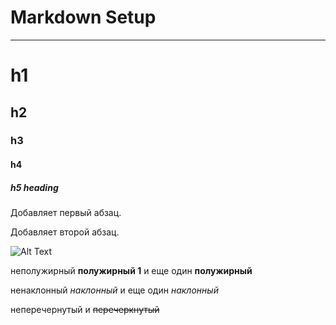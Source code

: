 # Markdown Setup
--- 
# h1
## h2
### h3
#### h4
##### h5 heading 

Добавляет первый абзац.

Добавляет второй абзац.

![Alt Text](https://dev-to-uploads.s3.amazonaws.com/i/5aznnppbg6d9uulbezyo.png) 

неполужирный **полужирный 1** и еще один __полужирный__

ненаклонный _наклонный_ и еще один *наклонный*

неперечернутый и ~~перечеркнутый~~